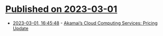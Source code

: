 # [Published on 2023-03-01](index.md)

* [2023-03-01, 16:45:48](https://lobste.rs/s/gbnpp4/akamai_s_cloud_computing_services) - [Akamai’s Cloud Computing Services: Pricing Update](https://www.linode.com/blog/linode/akamai_cloud_computing_price_update/)
